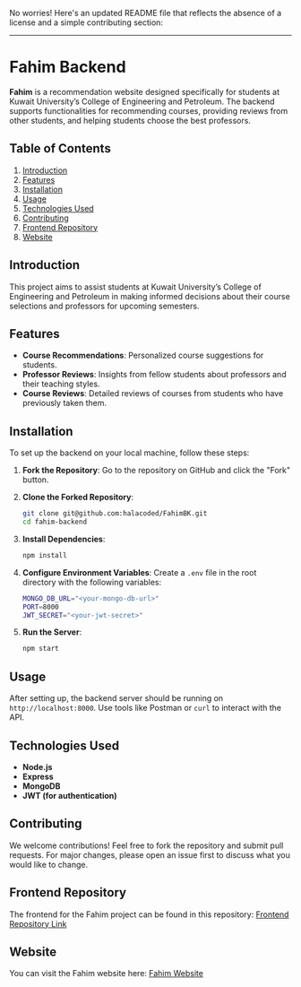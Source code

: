 No worries! Here's an updated README file that reflects the absence of a license and a simple contributing section:

---

# Fahim Backend

**Fahim** is a recommendation website designed specifically for students at Kuwait University’s College of Engineering and Petroleum. The backend supports functionalities for recommending courses, providing reviews from other students, and helping students choose the best professors.

## Table of Contents

1. [Introduction](#introduction)
2. [Features](#features)
3. [Installation](#installation)
4. [Usage](#usage)
5. [Technologies Used](#technologies-used)
6. [Contributing](#contributing)
7. [Frontend Repository](#frontend-repository)
8. [Website](#website)

## Introduction

This project aims to assist students at Kuwait University’s College of Engineering and Petroleum in making informed decisions about their course selections and professors for upcoming semesters.

## Features

- **Course Recommendations**: Personalized course suggestions for students.
- **Professor Reviews**: Insights from fellow students about professors and their teaching styles.
- **Course Reviews**: Detailed reviews of courses from students who have previously taken them.

## Installation

To set up the backend on your local machine, follow these steps:

1. **Fork the Repository**:
   Go to the repository on GitHub and click the "Fork" button.

2. **Clone the Forked Repository**:
   ```bash
   git clone git@github.com:halacoded/FahimBK.git
   cd fahim-backend
   ```

3. **Install Dependencies**:
   ```bash
   npm install
   ```

4. **Configure Environment Variables**:
   Create a `.env` file in the root directory with the following variables:
   ```bash
   MONGO_DB_URL="<your-mongo-db-url>"
   PORT=8000
   JWT_SECRET="<your-jwt-secret>"
   ```

5. **Run the Server**:
   ```bash
   npm start
   ```

## Usage

After setting up, the backend server should be running on `http://localhost:8000`. Use tools like Postman or `curl` to interact with the API.

## Technologies Used

- **Node.js**
- **Express**
- **MongoDB**
- **JWT (for authentication)**

## Contributing

We welcome contributions! Feel free to fork the repository and submit pull requests. For major changes, please open an issue first to discuss what you would like to change.

## Frontend Repository

The frontend for the Fahim project can be found in this repository:
[Frontend Repository Link](https://github.com/Gaurav-Janjvadiya/Fahim-Client)

## Website

You can visit the Fahim website here:
[Fahim Website](https://gaurav-and-hala-s-fahim.netlify.app/)
